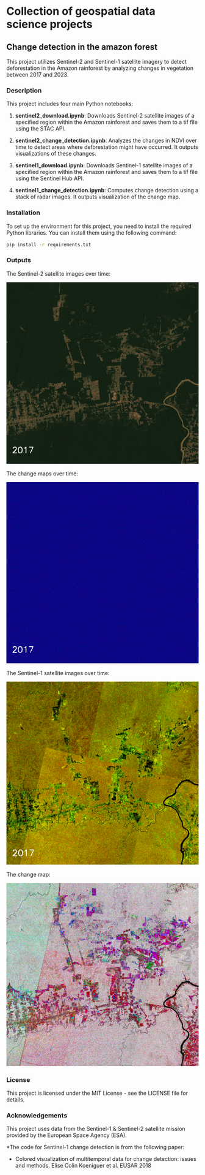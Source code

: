 # Collection of geospatial data science projects


## Change detection in the amazon forest

This project utilizes Sentinel-2 and Sentinel-1 satellite imagery to detect deforestation in the Amazon rainforest by analyzing changes in vegetation between 2017 and 2023.

### Description

This project includes four main Python notebooks:

1. **sentinel2_download.ipynb**: Downloads Sentinel-2 satellite images of a specified region within the Amazon rainforest and saves them to a tif file using the STAC API.
   
2. **sentinel2_change_detection.ipynb**: Analyzes the changes in NDVI over time to detect areas where deforestation might have occurred. It outputs visualizations of these changes.

3. **sentinel1_download.ipynb**: Downloads Sentinel-1 satellite images of a specified region within the Amazon rainforest and saves them to a tif file using the Sentinel Hub API.

4. **sentinel1_change_detection.ipynb**: Computes change detection using a stack of radar images. It outputs visualization of the change map.


### Installation

To set up the environment for this project, you need to install the required Python libraries. You can install them using the following command:

```bash
pip install -r requirements.txt
```

### Outputs

The Sentinel-2 satellite images over time:

![alt tag](https://github.com/ale93111/geospatial-projects/blob/main/changedetection_amazonforest/assets/images.gif)

The change maps over time:

![alt tag](https://github.com/ale93111/geospatial-projects/blob/main/changedetection_amazonforest/assets/changes.gif)

The Sentinel-1 satellite images over time:

![alt tag](https://github.com/ale93111/geospatial-projects/blob/main/changedetection_amazonforest/assets/s1_images.gif)

The change map:

![alt tag](https://github.com/ale93111/geospatial-projects/blob/main/changedetection_amazonforest/assets/s1_cd.png)


### License

This project is licensed under the MIT License - see the LICENSE file for details.

### Acknowledgements

This project uses data from the Sentinel-1 & Sentinel-2 satellite mission provided by the European Space Agency (ESA).

*The code for Sentinel-1 change detection is from the following paper: 
 - Colored visualization of multitemporal data for change detection: issues and methods. Elise Colin Koeniguer et al. EUSAR 2018
